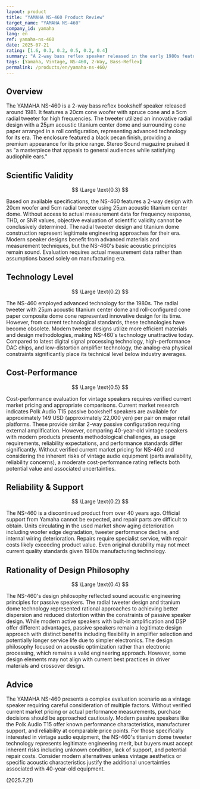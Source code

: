 ```yaml
---
layout: product
title: "YAMAHA NS-460 Product Review"
target_name: "YAMAHA NS-460"
company_id: yamaha
lang: en
ref: yamaha-ns-460
date: 2025-07-21
rating: [1.6, 0.3, 0.2, 0.5, 0.2, 0.4]
summary: "A 2-way bass reflex speaker released in the early 1980s featuring a 20cm woofer and 5cm radial tweeter with titanium dome structure. Without actual measurement data, objective performance evaluation remains inconclusive, though the basic acoustic design principles appear sound. Cost-performance evaluation is complicated by unverified vintage market pricing and methodological challenges in comparing 40-year-old equipment with modern alternatives requiring different usage considerations."
tags: [Yamaha, Vintage, NS-460, 2-Way, Bass-Reflex]
permalink: /products/en/yamaha-ns-460/
---
```


## Overview

The YAMAHA NS-460 is a 2-way bass reflex bookshelf speaker released around 1981. It features a 20cm cone woofer with spruce cone and a 5cm radial tweeter for high frequencies. The tweeter utilized an innovative radial design with a 25μm acoustic titanium center dome and surrounding cone paper arranged in a roll configuration, representing advanced technology for its era. The enclosure featured a black pecan finish, providing a premium appearance for its price range. Stereo Sound magazine praised it as "a masterpiece that appeals to general audiences while satisfying audiophile ears."

## Scientific Validity

$$ \Large \text{0.3} $$

Based on available specifications, the NS-460 features a 2-way design with 20cm woofer and 5cm radial tweeter using 25μm acoustic titanium center dome. Without access to actual measurement data for frequency response, THD, or SNR values, objective evaluation of scientific validity cannot be conclusively determined. The radial tweeter design and titanium dome construction represent legitimate engineering approaches for their era. Modern speaker designs benefit from advanced materials and measurement techniques, but the NS-460's basic acoustic principles remain sound. Evaluation requires actual measurement data rather than assumptions based solely on manufacturing era.

## Technology Level

$$ \Large \text{0.2} $$

The NS-460 employed advanced technology for the 1980s. The radial tweeter with 25μm acoustic titanium center dome and roll-configured cone paper composite dome cone represented innovative design for its time. However, from current technological standards, these technologies have become obsolete. Modern tweeter designs utilize more efficient materials and design methodologies, making NS-460's technology unattractive today. Compared to latest digital signal processing technology, high-performance DAC chips, and low-distortion amplifier technology, the analog-era physical constraints significantly place its technical level below industry averages.

## Cost-Performance

$$ \Large \text{0.5} $$

Cost-performance evaluation for vintage speakers requires verified current market pricing and appropriate comparisons. Current market research indicates Polk Audio T15 passive bookshelf speakers are available for approximately 149 USD (approximately 22,000 yen) per pair on major retail platforms. These provide similar 2-way passive configuration requiring external amplification. However, comparing 40-year-old vintage speakers with modern products presents methodological challenges, as usage requirements, reliability expectations, and performance standards differ significantly. Without verified current market pricing for NS-460 and considering the inherent risks of vintage audio equipment (parts availability, reliability concerns), a moderate cost-performance rating reflects both potential value and associated uncertainties.

## Reliability & Support

$$ \Large \text{0.2} $$

The NS-460 is a discontinued product from over 40 years ago. Official support from Yamaha cannot be expected, and repair parts are difficult to obtain. Units circulating in the used market show aging deterioration including woofer edge degradation, tweeter performance decline, and internal wiring deterioration. Repairs require specialist service, with repair costs likely exceeding product value. Even original durability may not meet current quality standards given 1980s manufacturing technology.

## Rationality of Design Philosophy

$$ \Large \text{0.4} $$

The NS-460's design philosophy reflected sound acoustic engineering principles for passive speakers. The radial tweeter design and titanium dome technology represented rational approaches to achieving better dispersion and reduced distortion within the constraints of passive speaker design. While modern active speakers with built-in amplification and DSP offer different advantages, passive speakers remain a legitimate design approach with distinct benefits including flexibility in amplifier selection and potentially longer service life due to simpler electronics. The design philosophy focused on acoustic optimization rather than electronic processing, which remains a valid engineering approach. However, some design elements may not align with current best practices in driver materials and crossover design.

## Advice

The YAMAHA NS-460 presents a complex evaluation scenario as a vintage speaker requiring careful consideration of multiple factors. Without verified current market pricing or actual performance measurements, purchase decisions should be approached cautiously. Modern passive speakers like the Polk Audio T15 offer known performance characteristics, manufacturer support, and reliability at comparable price points. For those specifically interested in vintage audio equipment, the NS-460's titanium dome tweeter technology represents legitimate engineering merit, but buyers must accept inherent risks including unknown condition, lack of support, and potential repair costs. Consider modern alternatives unless vintage aesthetics or specific acoustic characteristics justify the additional uncertainties associated with 40-year-old equipment.

(2025.7.21)